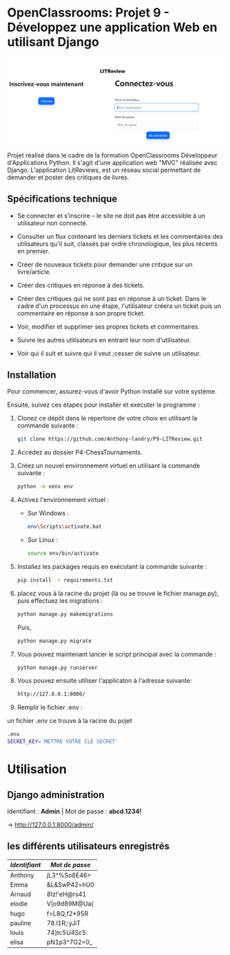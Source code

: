 # OpenClassrooms: Projet 9 - Développez une application Web en utilisant Django 

![projet 9 Développez une application Web en utilisant Django openclassrooms](.readme/landry_anthony_P9_litreview_openclassrooms_developpeur_application_python.png)

Projet réalisé dans le cadre de la formation OpenClassrooms Développeur d'Applications Python.
Il s'agit d'une application web "MVC" réalisée avec Django.
L'application LitReviews, est un réseau social permettant de demander et poster des critiques de livres.

## Spécifications technique 

- Se connecter et s’inscrire – le site ne doit pas être accessible à un utilisateur
non connecté.

- Consulter un flux contenant les derniers tickets et les commentaires des
utilisateurs qu'il suit, classés par ordre chronologique, les plus récents en
premier.

- Créer de nouveaux tickets pour demander une critique sur un livre/article.

- Créer des critiques en réponse à des tickets.

- Créer des critiques qui ne sont pas en réponse à un ticket. Dans le cadre d'un
processus en une étape, l'utilisateur créera un ticket puis un commentaire en
réponse à son propre ticket.

- Voir, modifier et supprimer ses propres tickets et commentaires.

- Suivre les autres utilisateurs en entrant leur nom d'utilisateur.

- Voir qui il suit et suivre qui il veut ;cesser de suivre un utilisateur.


## Installation

Pour commencer, assurez-vous d'avoir Python installé sur votre système.

Ensuite, suivez ces étapes pour installer et exécuter le programme :

1. Clonez ce dépôt dans le répertoire de votre choix en utilisant la commande suivante :
    
    ```bash
    git clone https://github.com/Anthony-landry/P9-LITReview.git
    ```
    
2. Accédez au dossier P4-ChessTournaments.
    
3. Créez un nouvel environnement virtuel en utilisant la commande suivante :
    
    ```bash
    python -m venv env
    ```
    
4. Activez l'environnement virtuel :
    
    * Sur Windows :
        
        ```bash
        env\Scripts\activate.bat
        ```
        
    * Sur Linux :
        
        ```bash
        source env/bin/activate
        ```
        
5. Installez les packages requis en exécutant la commande suivante :
    
    ```bash
    pip install -r requirements.txt
    ```
    
6. placez vous à la racine du projet (là ou se trouve le fichier manage.py), puis effectuez les migrations :
    
    ```bash
    python manage.py makemigrations
    ```

    Puis,

    ```bash
    python manage.py migrate
    ```

7. Vous pouvez maintenant lancer le script principal avec la commande :
    
    ```bash
    python manage.py runserver
    ```

8. Vous pouvez ensuite utiliser l'applicaton à l'adresse suivante:
    
    ```bash
    http://127.0.0.1:8000/
    ```

9. Remplir le fichier .env :
    
un fichier .env ce trouve à la racine du pojet 

```bash
.env
SECRET_KEY='METTRE VOTRE CLE SECRET'
```

# Utilisation

## Django administration

Identifiant : **Admin** | Mot de passe : **abcd.1234!**

→ http://127.0.0.1:8000/admin/


## les différents utilisateurs enregistrés

| *Identifiant* | *Mot de passe* |
|---------------|----------------|
| Anthony       | jL3^%So8E46>   |
| Emma          | &L&SwP42=hU0   |
| Arnaud        | 8Iz!'eH@rs41   |
| elodie        | V\|o9d89M@Ua{  |
| hugo          | f>L8Q,f2*95R   |
| pauline       | 78.l1R;:yJiT   |
| louis         | 74}tc5U4Sc5:   |
| elisa         | pN1p3^7G2=0_   |
